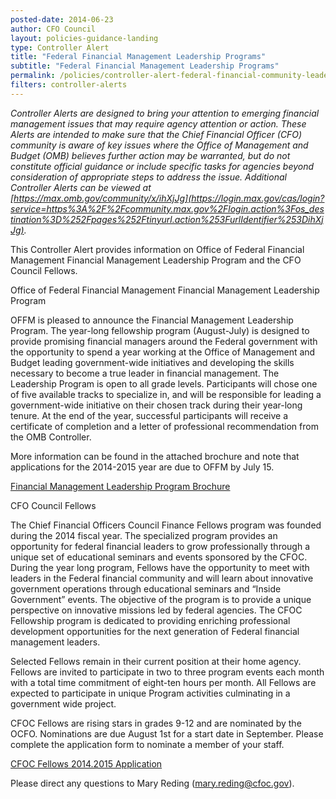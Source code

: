 ```yaml
---
posted-date: 2014-06-23
author: CFO Council
layout: policies-guidance-landing 
type: Controller Alert
title: "Federal Financial Management Leadership Programs"
subtitle: "Federal Financial Management Leadership Programs"
permalink: /policies/controller-alert-federal-financial-community-leadership-programs/
filters: controller-alerts
---
```

*Controller Alerts are designed to bring your attention to emerging financial management issues that may require agency attention or action.  These Alerts are intended to make sure that the Chief Financial Officer (CFO) community is aware of key issues where the Office of Management and Budget (OMB) believes further action may be warranted, but do not constitute official guidance or include specific tasks for agencies beyond consideration of appropriate steps to address the issue.  Additional Controller Alerts can be viewed at [https://max.omb.gov/community/x/ihXjJg](https://login.max.gov/cas/login?service=https%3A%2F%2Fcommunity.max.gov%2Flogin.action%3Fos_destination%3D%252Fpages%252Ftinyurl.action%253FurlIdentifier%253DihXjJg).*

This Controller Alert provides information on Office of Federal Financial Management Financial Management Leadership Program and the CFO Council Fellows.

Office of Federal Financial Management Financial Management Leadership Program

OFFM is pleased to announce the Financial Management Leadership Program. The year-long fellowship program (August-July) is designed to provide promising financial managers around the Federal government with the opportunity to spend a year working at the Office of Management and Budget leading government-wide initiatives and developing the skills necessary to become a true leader in financial management. The Leadership Program is open to all grade levels. Participants will chose one of five available tracks to specialize in, and will be responsible for leading a government-wide initiative on their chosen track during their year-long tenure. At the end of the year, successful participants will receive a certificate of completion and a letter of professional recommendation from the OMB Controller.

More information can be found in the attached brochure and note that applications for the 2014-2015 year are due to OFFM by July 15.

[Financial Management Leadership Program Brochure]({{site.baseurl}}/assets/files/2014-06-16-Financial-Management-Leadership-Program-Brochure.docx)

CFO Council Fellows

The Chief Financial Officers Council Finance Fellows program was founded during the 2014 fiscal year. The specialized program provides an opportunity for federal financial leaders to grow professionally through a unique set of educational seminars and events sponsored by the CFOC. During the year long program, Fellows have the opportunity to meet with leaders in the Federal financial community and will learn about innovative government operations through educational seminars and “Inside Government” events. The objective of the program is to provide a unique perspective on innovative missions led by federal agencies. The CFOC Fellowship program is dedicated to providing enriching professional development opportunities for the next generation of Federal financial management leaders.

Selected Fellows remain in their current position at their home agency. Fellows are invited to participate in two to three program events each month with a total time commitment of eight-ten hours per month. All Fellows are expected to participate in unique Program activities culminating in a government wide project.

CFOC Fellows are rising stars in grades 9-12 and are nominated by the OCFO. Nominations are due August 1st for a start date in September. Please complete the application form to nominate a member of your staff.

[CFOC Fellows 2014.2015 Application]({{site.baseurl}}/assets/files/CFOC-Fellows-2014.2015-Application.docx)

Please direct any questions to Mary Reding ([mary.reding@cfoc.gov](mary.reding@cfoc.gov)).
